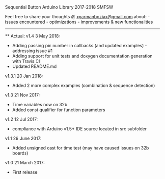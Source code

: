 Sequential Button Arduino Library
2017-2018 SMFSW

Feel free to share your thoughts @ xgarmanboziax@gmail.com about:
	- issues encountered
	- optimizations
	- improvements & new functionalities

------------

** Actual:
v1.4	3 May 2018:
- Adding passing pin number in callbacks (and updated examples) - addressing issue #1
- Adding support for unit tests and doxygen documentation generation with Travis CI
- Updated README.md

v1.3.1	20 Jan 2018:
- Added 2 more complex examples (combination & sequence detection)

v1.3	21 Nov 2017:
- Time variables now on 32b
- Added const qualifier for function parameters

v1.2	12 Jul 2017:
- compliance with Arduino v1.5+ IDE source located in src subfolder

v1.1	29 June 2017:
- Added unsigned cast for time test (may have caused issues on 32b boards)

v1.0	21 March 2017:
- First release
